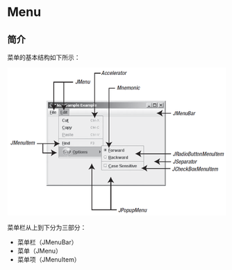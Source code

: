 # Menu

## 简介

菜单的基本结构如下所示：

![](images/2021-11-17-21-02-06.png)

菜单栏从上到下分为三部分：

- 菜单栏（JMenuBar）
- 菜单（JMenu）
- 菜单项（JMenuItem）

